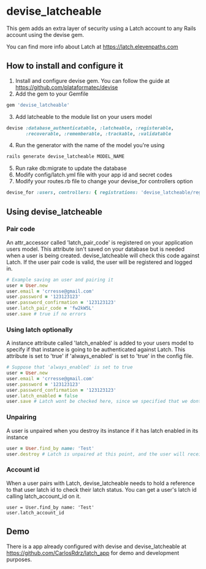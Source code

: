 # devise_latcheable
This gem adds an extra layer of security using a Latch account to any Rails account using the devise gem.

You can find more info about Latch at https://latch.elevenpaths.com

## How to install and configure it

1. Install and configure devise gem. You can follow the guide at https://github.com/plataformatec/devise
2. Add the gem to your Gemfile
```ruby
gem 'devise_latcheable'
```
3. Add latcheable to the module list on your users model
```ruby
devise :database_authenticatable, :latcheable, :registerable,
       :recoverable, :rememberable, :trackable, :validatable
```
4. Run the generator with the name of the model you're using
```bash
rails generate devise_latcheable MODEL_NAME
```
5. Run rake db:migrate to update the database
6. Modify config/latch.yml file with your app id and secret codes
7. Modify your routes.rb file to change your devise_for controllers option
```ruby
devise_for :users, controllers: { registrations: 'devise_latcheable/registrations' }
```

## Using devise_latcheable

### Pair code
An attr_accessor called 'latch_pair_code' is registered on your application users model. This attribute isn't saved on your database but is needed when a user is being created. devise_latcheable will check this code against Latch. If the user pair code is valid, the user will be registered and logged in.
```ruby
# Example saving an user and pairing it
user = User.new
user.email = 'crresse@gmail.com'
user.password = '123123123'
user.password_confirmation = '123123123'
user.latch_pair_code = 'fw2kW5L'
user.save # true if no errors
```

### Using latch optionally
A instance attribute called 'latch_enabled' is added to your users model to specify if that instance is going to be authenticated against Latch. This attribute is set to 'true' if 'always_enabled' is set to 'true' in the config file.
```ruby
# Suppose that 'always_enabled' is set to true
user = User.new
user.email = 'crresse@gmail.com'
user.password = '123123123'
user.password_confirmation = '123123123'
user.latch_enabled = false
user.save # Latch wont be checked here, since we specified that we dont want it enabled
```

### Unpairing
A user is unpaired when you destroy its instance if it has latch enabled in its instance
```ruby
user = User.find_by name: 'Test'
user.destroy # Latch is unpaired at this point, and the user will receive a notification in it latch app
```

### Account id
When a user pairs with Latch, devise_latcheable needs to hold a reference to that user latch id to check their latch status. You can get a user's latch id calling latch_account_id on it.
```
user = User.find_by name: 'Test'
user.latch_account_id
```

## Demo
There is a app already configured with devise and devise_latcheable at https://github.com/CarlosRdrz/latch_app for demo and development purposes.
